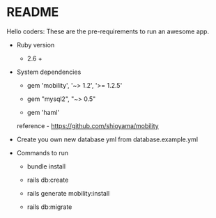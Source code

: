 # README

Hello coders: These are the pre-requirements to run an awesome app. 

* Ruby version

    - 2.6 +

* System dependencies

    - gem 'mobility', '~> 1.2', '>= 1.2.5'

    - gem "mysql2", "~> 0.5"

    - gem 'haml'

    reference - https://github.com/shioyama/mobility


* Create you own new database yml from database.example.yml


* Commands to run

    - bundle install

    - rails db:create

    - rails generate mobility:install
    
    - rails db:migrate



